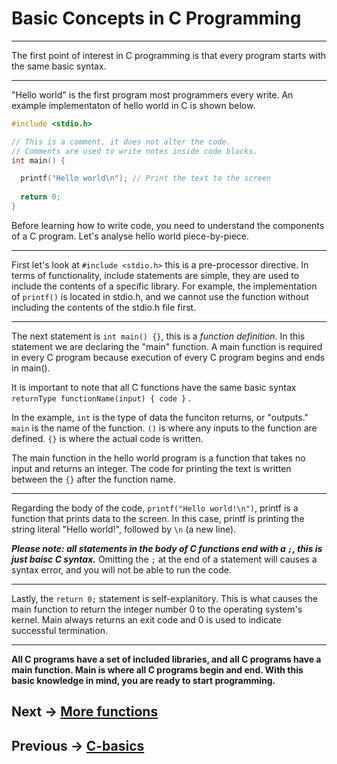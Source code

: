 # Basic Concepts in C Programming
***
The first point of interest in C programming is that every program starts with the same basic syntax.
***

"Hello world" is the first program most programmers every write. An example implementaton of hello world in C is shown below.

```C
#include <stdio.h>

// This is a comment, it does not alter the code.
// Comments are used to write notes inside code blocks.
int main() {

  printf("Hello world\n"); // Print the text to the screen
  
  return 0;
}
```
Before learning how to write code, you need to understand the components of a C program. Let's analyse hello world piece-by-piece.  

***
First let's look at ``` #include <stdio.h> ``` this is a pre-processor directive. In terms of functionality, include statements are simple, they are used to include the contents of a specific library. For example, the implementation of ``` printf() ``` is 
located in stdio.h, and we cannot use the function without including the contents of the stdio.h file first.

***

The next statement is ``` int main() {} ```, this is a *function definition*. In this statement we are declaring the "main" function. 
A main function is required in every C program because execution of every C program begins and ends in main().  

It is important to note that all C functions have the same basic syntax ``` returnType functionName(input) { code } ``` .  

In the example, ```int``` is the type of data the funciton returns, or "outputs." ```main``` is the name of the function. ```()``` is where any inputs to the function are defined. ```{}``` is where the actual code is written.

The main function in the hello world program is a function that takes no input and returns an integer. The code for printing the text is written between the ```{}``` after the function name.  


***

Regarding the body of the code, ``` printf("Hello world!\n") ```, printf is a function that prints data to the screen. In this case, printf is printing the string literal "Hello world!", followed by ```\n``` (a new line).  

**_Please note: all statements in the body of C functions end with a ```;```, this is just baisc C syntax._** Omitting the ```;``` at the end of a statement
will causes a syntax error, and you will not be able to run the code.

***

Lastly, the ``` return 0; ``` statement is self-explanitory. This is what causes the main function to return the integer number 0 to the operating system's kernel. Main always returns an exit code and 0 is used to indicate successful termination.  

***

**All C programs have a set of included libraries, and all C programs have a main function. Main is where all C programs begin and end. With this basic knowledge in mind, you are ready to start programming.** 

## Next -> [More functions](https://github.com/nac294/C-basics/blob/main/modules/functionSyntax.md)
## Previous -> [C-basics](https://github.com/nac294/C-basics)
